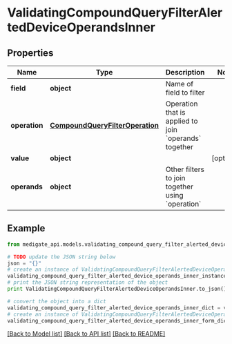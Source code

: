 # ValidatingCompoundQueryFilterAlertedDeviceOperandsInner


## Properties
Name | Type | Description | Notes
------------ | ------------- | ------------- | -------------
**field** | **object** | Name of field to filter | 
**operation** | [**CompoundQueryFilterOperation**](CompoundQueryFilterOperation.md) | Operation that is applied to join &#x60;operands&#x60; together | 
**value** | **object** |  | [optional] 
**operands** | **object** | Other filters to join together using &#x60;operation&#x60; | 

## Example

```python
from medigate_api.models.validating_compound_query_filter_alerted_device_operands_inner import ValidatingCompoundQueryFilterAlertedDeviceOperandsInner

# TODO update the JSON string below
json = "{}"
# create an instance of ValidatingCompoundQueryFilterAlertedDeviceOperandsInner from a JSON string
validating_compound_query_filter_alerted_device_operands_inner_instance = ValidatingCompoundQueryFilterAlertedDeviceOperandsInner.from_json(json)
# print the JSON string representation of the object
print ValidatingCompoundQueryFilterAlertedDeviceOperandsInner.to_json()

# convert the object into a dict
validating_compound_query_filter_alerted_device_operands_inner_dict = validating_compound_query_filter_alerted_device_operands_inner_instance.to_dict()
# create an instance of ValidatingCompoundQueryFilterAlertedDeviceOperandsInner from a dict
validating_compound_query_filter_alerted_device_operands_inner_form_dict = validating_compound_query_filter_alerted_device_operands_inner.from_dict(validating_compound_query_filter_alerted_device_operands_inner_dict)
```
[[Back to Model list]](../README.md#documentation-for-models) [[Back to API list]](../README.md#documentation-for-api-endpoints) [[Back to README]](../README.md)


